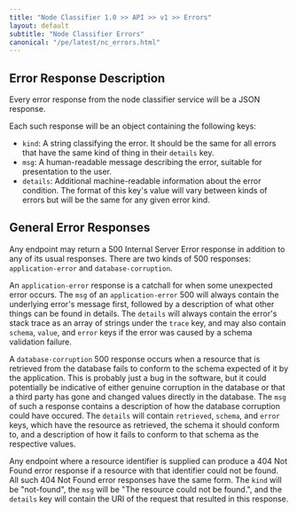 ```yaml
---
title: "Node Classifier 1.0 >> API >> v1 >> Errors"
layout: default
subtitle: "Node Classifier Errors"
canonical: "/pe/latest/nc_errors.html"
---
```


## Error Response Description

Every error response from the node classifier service will be a JSON response.

Each such response will be an object containing the following keys:

* `kind`: A string classifying the error.
          It should be the same for all errors that have the same kind of thing in their `details` key.
* `msg`: A human-readable message describing the error, suitable for presentation to the user.
* `details`: Additional machine-readable information about the error condition.
             The format of this key's value will vary between kinds of errors but will be the same for any given error kind.

## General Error Responses

Any endpoint may return a 500 Internal Server Error response in addition to any of its usual responses.
There are two kinds of 500 responses: `application-error` and `database-corruption`.

An `application-error` response is a catchall for when some unexpected error occurs.
The `msg` of an `application-error` 500 will always contain the underlying error's message first, followed by a description of what other things can be found in details.
The `details` will always contain the error's stack trace as an array of strings under the `trace` key, and may also contain `schema`, `value`, and `error` keys if the error was caused by a schema validation failure.

A `database-corruption` 500 response occurs when a resource that is retrieved from the database fails to conform to the schema expected of it by the application.
This is probably just a bug in the software, but it could potentially be indicative of either genuine corruption in the database or that a third party has gone and changed values directly in the database.
The `msg` of such a response contains a description of how the database corruption could have occured.
The `details` will contain `retrieved`, `schema`, and `error` keys, which have the resource as retrieved, the schema it should conform to, and a description of how it fails to conform to that schema as the respective values.

Any endpoint where a resource identifier is supplied can produce a 404 Not Found error response if a resource with that identifier could not be found.
All such 404 Not Found error responses have the same form.
The `kind` will be "not-found", the `msg` will be "The resource could not be found.", and the `details` key will contain the URI of the request that resulted in this response.

